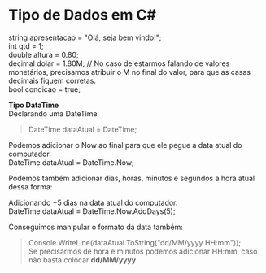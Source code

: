 # Tipo de Dados em C#

string apresentacao  = "Olá, seja bem vindo!";<br>
int qtd = 1;<br>
double altura = 0.80;<br>
decimal dolar = 1.80M; // No caso de estarmos falando de valores monetários, precisamos atribuir o M no final do valor, 
para que as casas decimais fiquem corretas.<br>
bool condicao = true;

**Tipo DataTime**<br>
Declarando uma DateTime<br>
> DateTime dataAtual = DateTime;<br>

Podemos adicionar o Now ao final para que ele pegue a data atual do computador.<br>
DateTime dataAtual = DateTime.Now;<br>

Podemos também adicionar dias, horas, minutos e segundos a hora atual dessa forma:<br>

Adicionando +5 dias na data atual do computador.<br>
DateTime dataAtual = DateTime.Now.AddDays(5); <br>

Conseguimos manipular o formato da data também:<br>
>Console.WriteLine(dataAtual.ToString("dd/MM/yyyy HH:mm"));<br>
Se precisarmos de hora e minutos podemos adicionar HH:mm, caso não basta colocar **dd/MM/yyyy**<br>